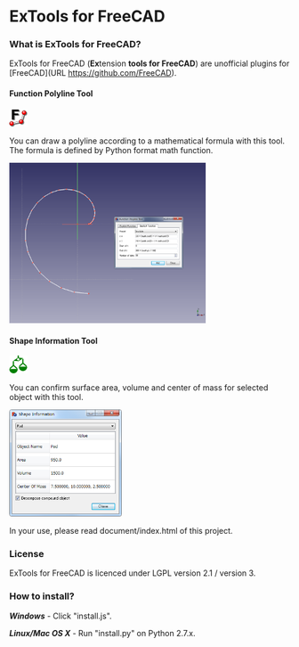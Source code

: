 # ExTools for FreeCAD

### What is ExTools for FreeCAD?
ExTools for FreeCAD (**Ex**tension **tools for FreeCAD**) are unofficial plugins for [FreeCAD](URL https://github.com/FreeCAD).

#### Function Polyline Tool

<img src="document/images/FunctionPolyline.png" alt="FunctionPolyline" width="32"/>

You can draw a polyline according to a mathematical formula with this tool. The formula is defined by Python format math function.

<img src="document/images/FunctionPolyline-Implicit2.png" alt="How to use : " width="70%"/>

#### Shape Information Tool
<img src="document/images/ShapeInformation.png" alt="How to use : " width="32"/>

You can confirm surface area, volume and center of mass for selected object with this tool.

<img src="document/images/ShapeInformation-Solid.png" alt="ShapeInformation" width="40%"  />

In your use, please read document/index.html of this project.

### License
ExTools for FreeCAD is licenced under LGPL version 2.1 / version 3.

### How to install?
***Windows*** - Click "install.js".

***Linux/Mac OS X*** - Run "install.py" on Python 2.7.x.
